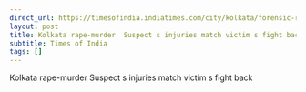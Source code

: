 ```yaml
---
direct_url: https://timesofindia.indiatimes.com/city/kolkata/forensic-report-confirms-skin-under-pgt-doctors-nails-matches-accused/articleshow/112451783.cms
layout: post
title: Kolkata rape-murder  Suspect s injuries match victim s fight back
subtitle: Times of India
tags: []
---
```


Kolkata rape-murder  Suspect s injuries match victim s fight back

